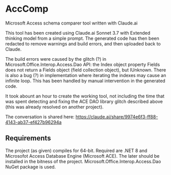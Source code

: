 # AccComp
Microsoft Access schema comparer tool written with Claude.ai

This tool has been created using Claude.ai Sonnet 3.7 with Extended thinking model from a simple prompt. The generated code has then been redacted to remove warnings and build errors, and then uploaded back to Claude. 

The build errors were caused by the glitch (?) in Microsoft.Office.Interop.Access.Dao API: the Index object property Fields does not return a Fields object (field collection object), but IUnknown. There is also a bug (?) in implementation where iterating the indexes may cause an infinite loop. This has been handled by manual intervention in the generated code.

It took abount an hour to create the working tool, not including the time that was spent detecting and fixing the ACE DAO library glitch described above (this was already resolved on another project).

The conversation is shared here: https://claude.ai/share/9974e6f3-ff88-4143-ab37-ef427b96294a

## Requirements

The project (as given) compiles for 64-bit. Required are .NET 8 and Microsofot Access Database Engine (Microsoft ACE). The later should be installed in the bitness of the project. Microsoft.Office.Interop.Access.Dao NuGet package is used.

